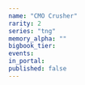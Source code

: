```yaml
---
name: "CMO Crusher"
rarity: 2
series: "tng"
memory_alpha: ""
bigbook_tier:
events:
in_portal:
published: false
---
```


